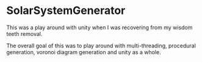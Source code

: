 # SolarSystemGenerator
This was a play around with unity when I was recovering from my wisdom teeth removal.

The overall goal of this was to play around with multi-threading, procedural generation, voronoi diagram generation and unity as a whole.
